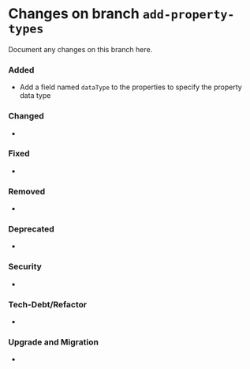 # Changes on branch `add-property-types`
Document any changes on this branch here.
### Added
- Add a field named `dataType` to the properties to specify the property data type

### Changed
- 

### Fixed
- 

### Removed
- 

### Deprecated
- 

### Security
- 

### Tech-Debt/Refactor
- 

### Upgrade and Migration
- 
